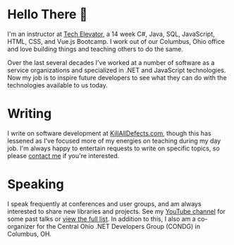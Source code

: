 # Hello There 👋

I'm an instructor at [Tech Elevator](https://www.TechElevator.com), a 14 week C#, Java, SQL, JavaScript, HTML, CSS, and Vue.js Bootcamp. I work out of our Columbus, Ohio office and love building things and teaching others to do the same.

Over the last several decades I've worked at a number of software as a service organizations and specialized in .NET and JavaScript technologies. Now my job is to inspire future developers to see what they can do with the technologies available to us today.

# Writing

I write on software development at [KillAllDefects.com](https://www.KillAllDefects.com), though this has lessened as I've focused more of my energies on teaching during my day job. I'm always happy to entertain requests to write on specific topics, so please [contact me](mailto:Matt@KillAllDefects.com) if you're interested.

# Speaking

I speak frequently at conferences and user groups, and am always interested to share new libraries and projects. See my [YouTube channel](https://www.youtube.com/MattEland) for some past talks or [view the full list](https://stackoverflow.com/story/matteland). In addition to this, I also am a co-organizer for the Central Ohio .NET Developers Group (CONDG) in Columbus, OH.
